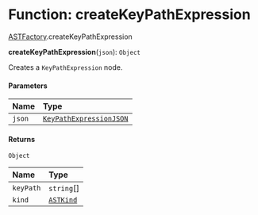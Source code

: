 # Function: createKeyPathExpression

[ASTFactory](/en/auto-docs/fixed-layout-editor/modules/ASTFactory.md).createKeyPathExpression

**createKeyPathExpression**(`json`): `Object`

Creates a `KeyPathExpression` node.

#### Parameters

| Name | Type |
| :------ | :------ |
| `json` | [`KeyPathExpressionJSON`](/en/auto-docs/fixed-layout-editor/interfaces/KeyPathExpressionJSON.md) |

#### Returns

`Object`

| Name | Type |
| :------ | :------ |
| `keyPath` | `string`\[] |
| `kind` | [`ASTKind`](/en/auto-docs/fixed-layout-editor/enums/ASTKind.md) |
